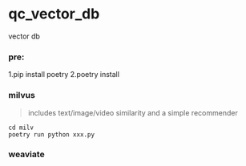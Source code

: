 # qc_vector_db
vector db

### pre:

1.pip install poetry 
2.poetry install

### milvus 
> includes text/image/video similarity
> and a simple recommender
```
cd milv
poetry run python xxx.py
```

### weaviate
```


```
